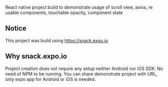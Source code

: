  React native project build to demonstrate usage of scroll view, axios, re usable components, touchable opacity, component state

## Notice
This project was build using https://snack.expo.io

## Why snack.expo.io
 Project creation does not require any setup neither Android nor iOS SDK.
 No need of NPM to be running.
 You can share demonstrate project with URL, only expo app for Android or iOS is needed.
